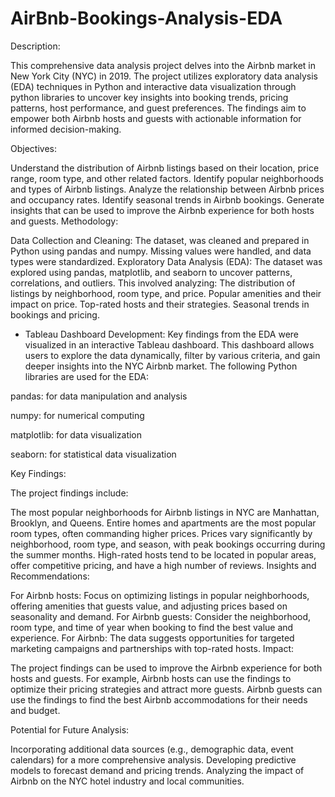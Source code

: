 # AirBnb-Bookings-Analysis-EDA
Description:

This comprehensive data analysis project delves into the Airbnb market in New York City (NYC) in 2019. The project utilizes exploratory data analysis (EDA) techniques in Python and interactive data visualization through python libraries to uncover key insights into booking trends, pricing patterns, host performance, and guest preferences. The findings aim to empower both Airbnb hosts and guests with actionable information for informed decision-making.

Objectives:

Understand the distribution of Airbnb listings based on their location, price range, room type, and other related factors.
Identify popular neighborhoods and types of Airbnb listings.
Analyze the relationship between Airbnb prices and occupancy rates.
Identify seasonal trends in Airbnb bookings.
Generate insights that can be used to improve the Airbnb experience for both hosts and guests.
Methodology:

Data Collection and Cleaning: The dataset, was cleaned and prepared in Python using pandas and numpy. Missing values were handled, and data types were standardized.
Exploratory Data Analysis (EDA): The dataset was explored using pandas, matplotlib, and seaborn to uncover patterns, correlations, and outliers. This involved analyzing:
The distribution of listings by neighborhood, room type, and price.
Popular amenities and their impact on price.
Top-rated hosts and their strategies.
Seasonal trends in bookings and pricing.

* Tableau Dashboard Development: Key findings from the EDA were visualized in an interactive Tableau dashboard. This dashboard allows users to explore the data dynamically, filter by various criteria, and gain deeper insights into the NYC Airbnb market.
The following Python libraries are used for the EDA:

pandas: for data manipulation and analysis

numpy: for numerical computing

matplotlib: for data visualization

seaborn: for statistical data visualization

Key Findings:

The project findings include:

The most popular neighborhoods for Airbnb listings in NYC are Manhattan, Brooklyn, and Queens.
Entire homes and apartments are the most popular room types, often commanding higher prices.
Prices vary significantly by neighborhood, room type, and season, with peak bookings occurring during the summer months.
High-rated hosts tend to be located in popular areas, offer competitive pricing, and have a high number of reviews.
Insights and Recommendations:

For Airbnb hosts: Focus on optimizing listings in popular neighborhoods, offering amenities that guests value, and adjusting prices based on seasonality and demand.
For Airbnb guests: Consider the neighborhood, room type, and time of year when booking to find the best value and experience.
For Airbnb: The data suggests opportunities for targeted marketing campaigns and partnerships with top-rated hosts.
Impact:

The project findings can be used to improve the Airbnb experience for both hosts and guests. For example, Airbnb hosts can use the findings to optimize their pricing strategies and attract more guests. Airbnb guests can use the findings to find the best Airbnb accommodations for their needs and budget.

Potential for Future Analysis:

Incorporating additional data sources (e.g., demographic data, event calendars) for a more comprehensive analysis.
Developing predictive models to forecast demand and pricing trends.
Analyzing the impact of Airbnb on the NYC hotel industry and local communities.
